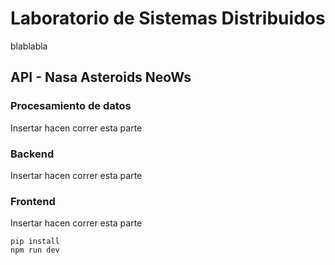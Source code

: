# Laboratorio de Sistemas Distribuidos
blablabla

## API - Nasa Asteroids NeoWs

### Procesamiento de datos
Insertar hacen correr esta parte

### Backend
Insertar hacen correr esta parte

### Frontend
Insertar hacen correr esta parte
```shell
pip install
npm run dev
```
